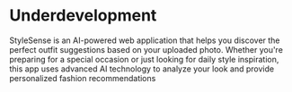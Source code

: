 # Underdevelopment

StyleSense is an AI-powered web application that helps you discover the perfect outfit suggestions based on your uploaded photo. Whether you're preparing for a special occasion or just looking for daily style inspiration, this app uses advanced AI technology to analyze your look and provide personalized fashion recommendations
